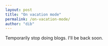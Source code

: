 ```yaml
---
layout: post
title: "On vacation mode"
permalink: /on-vacation-mode/
author: "dib"
---
```


Temporarily stop doing blogs. I'll be back soon.
